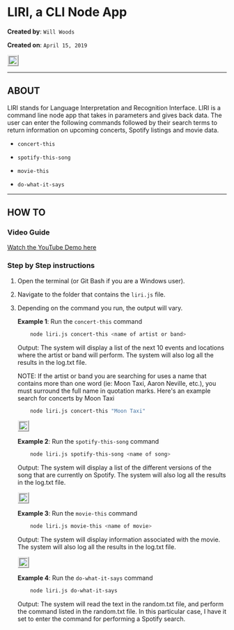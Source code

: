 # LIRI, a CLI Node App

**Created by**: `Will Woods`

**Created on**: `April 15, 2019`

<img src="https://user-images.githubusercontent.com/46382684/56158063-0deb5780-5f8f-11e9-8407-c594fde07e89.png" style="border:5px ridge">

- - -

## ABOUT
LIRI stands for Language Interpretation and Recognition Interface. LIRI is a command line node app that takes in parameters and gives back data. The user can enter the following commands followed by their search terms to return information on upcoming concerts, Spotify listings and movie data. 

   * `concert-this`

   * `spotify-this-song`

   * `movie-this`

   * `do-what-it-says`

- - -

## HOW TO
### **Video Guide**

[Watch the YouTube Demo here](https://youtu.be/S4sWFJKJFs4)

### **Step by Step instructions**

1. Open the terminal (or Git Bash if you are a Windows user).
2. Navigate to the folder that contains the `liri.js` file. 
3. Depending on the command you run, the output will vary. 

    **Example 1**: Run the `concert-this` command
    
    ```bash
        node liri.js concert-this <name of artist or band>
    ```
    
    Output: The system will display a list of the next 10 events and locations where the artist or band will perform. The system will also log all the results in the log.txt file. 

    NOTE: If the artist or band you are searching for uses a name that contains more than one word (ie: Moon Taxi, Aaron Neville, etc.), you must surround the full name in quotation marks. Here's an example search for concerts by Moon Taxi

    ```bash
        node liri.js concert-this "Moon Taxi"
    ```
    
    <img src="https://user-images.githubusercontent.com/46382684/56159940-ec409f00-5f93-11e9-8f4e-9d1663d75fb0.PNG" style="border:5px ridge">
    
    
    **Example 2**: Run the `spotify-this-song` command
    
    ```bash
        node liri.js spotify-this-song <name of song>
    ```
    
    Output: The system will display a list of the different versions of the song that are currently on Spotify. The system will also log all the results in the log.txt file. 

    <img src="https://user-images.githubusercontent.com/46382684/56160166-7557d600-5f94-11e9-9147-9f1a7afd5c1f.PNG" style="border:5px ridge">

    **Example 3**: Run the `movie-this` command
    
    ```bash
        node liri.js movie-this <name of movie>
    ```
    
    Output: The system will display information associated with the movie. The system will also log all the results in the log.txt file. 

    <img src="https://user-images.githubusercontent.com/46382684/56160249-bc45cb80-5f94-11e9-9bbe-23a9bd2dbce6.PNG" style="border:5px ridge">

    **Example 4**: Run the `do-what-it-says` command
        
    ```bash
        node liri.js do-what-it-says
     ```
        
    Output: The system will read the text in the random.txt file, and perform the command listed in the random.txt file. In this particular case, I have it set to enter the command for performing a Spotify search.